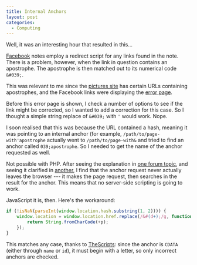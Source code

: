 ```yaml
---
title: Internal Anchors
layout: post
categories:
  - Computing
---
```

Well, it was an interesting hour that resulted in this...

[Facebook](https://www.facebook.com) notes employ a redirect script for any links found in the note. There is a problem, however, when the link in question contains an apostrophe. The apostrophe is then matched out to its numerical code `&#039;`.

This was relevant to me since the [pictures site](https://pictures.scholesmafia.co.uk/index.php/) has certain URLs containing apostrophes, and the Facebook links were displaying the [error page](https://pictures.scholesmafia.co.uk/index.php/error).

Before this error page is shown, I check a number of options to see if the link might be corrected, so I wanted to add a correction for this case. So I thought a simple string replace of `&#039;` with `'` would work. Nope.

I soon realised that this was because the URL contained a hash, meaning it was pointing to an internal anchor (for example, `/path/to/page-with'apostrophe` actually went to `/path/to/page-with&` and tried to find an anchor called `039;apostrophe`. So I needed to get the name of the anchor requested as well.

Not possible with PHP. After seeing the explanation in [one forum topic](https://www.webmasterworld.com/forum92/528.htm), and seeing it clarified in [another](https://www.webmasterworld.com/forum88/2665.htm), I find that the anchor request never actually leaves the browser --- it makes the page request, then searches in the result for the anchor. This means that no server-side scripting is going to work.

JavaScript it is, then. Here's the workaround:

```js
if (!isNaN(parseInt(window.location.hash.substring(1, 2)))) {
    window.location = window.location.href.replace(/&#(d+);/g, function(w, p) {
        return String.fromCharCode(+p);
    });
}
```

This matches any case, thanks to [TheScripts](https://bytes.com/topic/javascript/answers/152866-decoding-numeric-html-entities): since the anchor is `CDATA` (either through `name` or `id`), it must begin with a letter, so only incorrect anchors are checked.
